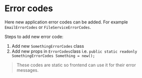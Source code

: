 ﻿# Error codes

Here new application error codes can be added. For example `EmailErrorCodes` or `FileServiceErrorCodes`.

Steps to add new error code:
1. Add new `SomethingErrorCodes` class
2. Add new props in `ErrorCodes`class i.e. `public static readonly SomethingErrorCodes Something = new();`

> These codes are static so frontend can use it for their error messages.